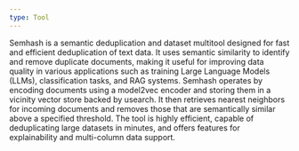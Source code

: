 ```yaml
---
type: Tool
---
```


Semhash is a semantic deduplication and dataset multitool designed for fast and efficient deduplication of text data. It uses semantic similarity to identify and remove duplicate documents, making it useful for improving data quality in various applications such as training Large Language Models (LLMs), classification tasks, and RAG systems. Semhash operates by encoding documents using a model2vec encoder and storing them in a vicinity vector store backed by usearch. It then retrieves nearest neighbors for incoming documents and removes those that are semantically similar above a specified threshold. The tool is highly efficient, capable of deduplicating large datasets in minutes, and offers features for explainability and multi-column data support.